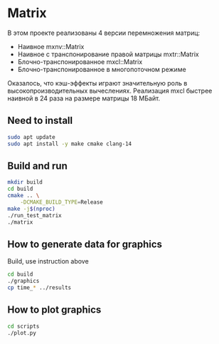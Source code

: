 # Matrix
В этом проекте реализованы 4 версии перемножения матриц:
* Наивное mxnv::Matrix
* Наивное с транспонирование правой матрицы mxtr::Matrix
* Блочно-транспонированное mxcl::Matrix
* Блочно-транспонированное в многопоточном режиме

Оказалось, что кэш-эффекты играют значительную роль в высокопроизводительных вычеслениях. Реализация mxcl быстрее наивной в 24 раза на размере матрицы 18 МБайт.

## Need to install
```bash
sudo apt update
sudo apt install -y make cmake clang-14
```

## Build and run
```bash
mkdir build
cd build
cmake .. \
    -DCMAKE_BUILD_TYPE=Release
make -j$(nproc)
./run_test_matrix
./matrix
```
## How to generate data for graphics
Build, use instruction above
```bash
cd build
./graphics
cp time_* ../results
```

## How to plot graphics
```bash
cd scripts
./plot.py

```